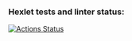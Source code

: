 ### Hexlet tests and linter status:
[![Actions Status](https://github.com/miskaris-wq/java-project-71/actions/workflows/hexlet-check.yml/badge.svg)](https://github.com/miskaris-wq/java-project-71/actions)